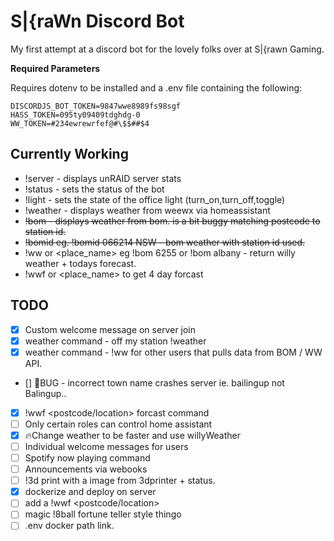 # S|{raWn Discord Bot

My first attempt at a discord bot for the lovely folks over at S|{rawn Gaming.

**Required Parameters**

Requires dotenv to be installed and a .env file containing the following:

```
DISCORDJS_BOT_TOKEN=9847wwe8989fs98sgf
HASS_TOKEN=095ty09409tdghdg-0
WW_TOKEN=#234ewrewrfef@#\$$##$4
```

## Currently Working

- !server - displays unRAID server stats
- !status <new bot status> - sets the status of the bot
- !light <command> - sets the state of the office light (turn_on,turn_off,toggle)
- !weather - displays weather from weewx via homeassistant
- ~~!bom <postcode> - displays weather from bom. is a bit buggy matching postcode to station id.~~
- ~~!bomid <stationid> <STATE> eg. !bomid 066214 NSW - bom weather with station id used.~~
- !ww <postcode> or <place_name> eg !bom 6255 or !bom albany - return willy weather + todays forecast.
- !wwf <postcode> or <place_name> to get 4 day forcast

## TODO

- [x] Custom welcome message on server join
- [x] weather command - off my station !weather
- [x] weather command - !ww for other users that pulls data from BOM / WW API.
- [] :bug:BUG - incorrect town name crashes server ie. bailingup not Balingup..
- [x] !wwf <postcode/location> forcast command
- [ ] Only certain roles can control home assistant
- [x] :fire:Change weather to be faster and use willyWeather
- [ ] Individual welcome messages for users
- [ ] Spotify now playing command
- [ ] Announcements via webooks
- [ ] !3d print with a image from 3dprinter + status.
- [x] dockerize and deploy on server
- [ ] add a !wwf <postcode/location> <day>
- [ ] magic !8ball fortune teller style thingo
- [ ] .env docker path link.
